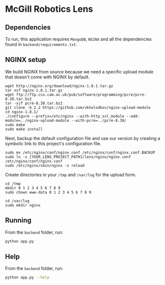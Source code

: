 McGill Robotics Lens
====================

Dependencies
------------
To run, this application requires `MongoDB`, `NGINX` and all the
dependencies found in `backend/requirements.txt`.

NGINX setup
-----------
We build NGINX from source because we need a specific upload module that
doesn't come with NGINX by default.

```
wget http://nginx.org/download/nginx-1.8.1.tar.gz
tar xvf nginx-1.8.1.tar.gz
wget ftp://ftp.csx.cam.ac.uk/pub/software/programming/pcre/pcre-8.38.tar.bz2
tar -xjf pcre-8.38.tar.bz2
git clone -b 2.2 https://github.com/vkholodkov/nginx-upload-module
cd nginx-1.8.1/
./configure --prefix=/etc/nginx --with-http_ssl_module --add-module=../nginx-upload-module --with-pcre=../pcre-8.38/
sudo make
sudo make install
```

Next, backup the default configuration file and use our version by creating a
symbolic link to this project's configuration file.

```
sudo mv /etc/nginx/conf/nginx.conf /etc/nginx/conf/nginx.conf.BACKUP
sudo ln -s [YOUR_LENS_PROJECT_PATH]/lens/nginx/nginx.conf /etc/nginx/conf/nginx.conf
sudo /etc/nginx/sbin/nginx -s reload
```

Create directories in your `/tmp` and `/var/log` for the upload form.

```
cd /tmp
mkdir 0 1 2 3 4 5 6 7 8 9
sudo chown www-data 0 1 2 3 4 5 6 7 8 9

cd /var/log
sudo mkdir nginx
```

Running
-------
From the `backend` folder, run:
```bash
python app.py
```

Help
----
From the `backend` folder, run:
```bash
python app.py --help
```
